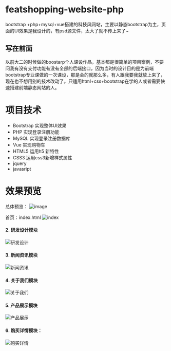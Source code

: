 # featshopping-website-php

bootstrap +php+mysql+vue搭建的科技风网站，主要以静态bootstrap为主，页面的UI效果是我设计的，有psd源文件，太大了就不传上来了~

## 写在前面

以前大二的时候做的boostarp个人课设作品，基本都是很简单的项目案例，不要问我有没有支付功能有没有全部的后端接口，因为当时的设计目的是为前端bootstrap专业课做的一次课设，那是会的就那么多，有人跟我要我就放上来了，现在也不想用别的技术改动了。只适用html+css+bootstrap在学的人或者需要快速搭建前端静态网站的人。

# 项目技术

- Bootstrap 实现整体UI效果
- PHP 实现登录注册功能
- MySQL 实现登录注册数据库
- Vue 实现购物车
- HTML5 运用h5 新特性
- CSS3 运用css3新增样式属性
- jquery
- javasript



# 效果预览
总体预览：
![image](https://user-images.githubusercontent.com/65069676/142754898-745b99d6-d0c5-4a29-98cb-86e8b9058c54.png)


首页：index.html
![index](https://user-images.githubusercontent.com/65069676/142754735-a019f7b5-54fc-4326-9de5-43e2650b8965.png)


#### 2. 研发设计模块
![研发设计](https://user-images.githubusercontent.com/65069676/142754768-78d16584-9b5b-4416-b819-21f3e40b840c.png)


#### 3. 新闻资讯模块
![新闻资讯](https://user-images.githubusercontent.com/65069676/142754798-61db52ac-0dfe-4008-96e7-d717f7a80dda.png)


#### 4. 关于我们模块
![关于我们](https://user-images.githubusercontent.com/65069676/142754807-e1213e1d-9253-4d4a-be6a-42714045d2ee.png)


#### 5. 产品展示模块
![产品展示](https://user-images.githubusercontent.com/65069676/142754808-edf43265-f4aa-4a00-a8ac-1b493681d35f.png)


#### 6. 购买详情模块：
![购买详情](https://user-images.githubusercontent.com/65069676/142754815-0aad2488-8aff-4bd5-b01d-077c85d771fe.png)


